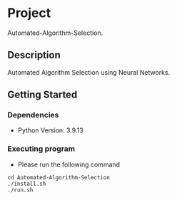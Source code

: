 # Project

Automated-Algorithm-Selection.

## Description

Automated Algorithm Selection using Neural Networks.

## Getting Started

### Dependencies

* Python Version: 3.9.13

### Executing program

* Please run the following command
```
cd Automated-Algorithm-Selection
./install.sh
./run.sh
```
